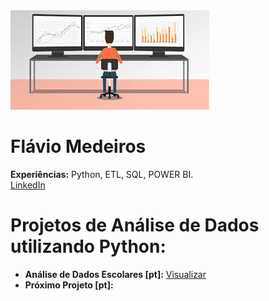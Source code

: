  <img src="https://github.com/flaviomsilva/data-science-projetcs/blob/main/banner2.jpeg">
 <h1> Flávio Medeiros</h1>
<b> Experiências:</B> Python, ETL, SQL, POWER BI.
<br>
<a href="https://www.linkedin.com/in/flaviomdasilva/"> LinkedIn </a>
 <h1> Projetos de Análise de Dados utilizando Python: </h1> 
<ul>
  <li><b>Análise de Dados Escolares [pt]:</b> <a href="https://github.com/flaviomsilva/Analise_Dados_Escolares/blob/main/Analise_Dados_Escolares.ipynb">Visualizar</a></li>
  <li><b>Próximo Projeto [pt]:</b></li>
</ul>

